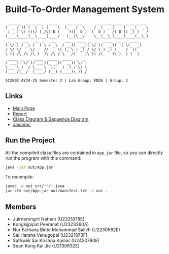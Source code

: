 # Build-To-Order Management System
```
 ____ _  _ __ __   ____    ____ __      __ ____ ____ ____ ____ 
(  _ / )( (  (  ) (    \  (_  _/  \    /  (  _ (    (  __(  _ \
 ) _ ) \/ ()(/ (_/\) D (    )((  O )  (  O )   /) D () _) )   /
(____\____(__\____(____/   (__)\__/    \__(__\_(____(____(__\_)
 _  _   __   __ _   __    ___  ____  _  _  ____  __ _  ____ 
( \/ ) / _\ (  ( \ / _\  / __)(  __)( \/ )(  __)(  ( \(_  _)
/ \/ \/    \/    //    \( (_ \ ) _) / \/ \ ) _) /    /  )(  
\_)(_/\_/\_/\_)__)\_/\_/ \___/(____)\_)(_/(____)\_)__) (__) 
 ____  _  _  ____  ____  ____  _  _                         
/ ___)( \/ )/ ___)(_  _)(  __)( \/ )                        
\___ \ )  / \___ \  )(   ) _) / \/ \                        
(____/(__/  (____/ (__) (____)\_)(_/

SC2002 AY24-25 Semester 2 | Lab Group: FDDA | Group: 1
```

## Links
* [Main Page](https://autoastt.github.io/BTO-OOP)
* [Report]()
* [Class Diagram & Sequence Diagram](https://autoastt.github.io/BTO-OOP/uml)
* [Javadoc](https://autoastt.github.io/BTO-OOP/javadoc)

## Run the Project
All the compiled class files are contained in `App.jar` file, so you can directly run the program with this command:
```bash
java -jar out/App.jar
```

To recompile:
```bash
javac -d out src/**/*.java
jar cfm out/App.jar out/manifest.txt -C out .
```

## Members
* Juirnarongrit Nathan (U2321878E)
* Kongkijpipat Peeranat (U2323360A)
* Nur Farhana Binte Mohammad Salleh (U2230582E)
* Sai Harsha Venugopal (U2321873F)
* Sathwiik Sai Krishna Kumar (U2420780E)
* Sean Kong Kai Jie (U2130632E)


